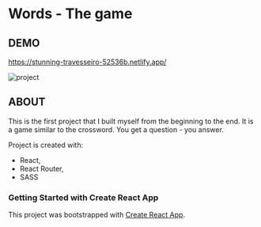 # Words - The game

## DEMO
https://stunning-travesseiro-52536b.netlify.app/

![project](https://user-images.githubusercontent.com/110105722/215261360-ab533b46-9b81-4d2b-ac80-11d14af58e23.jpg)

## ABOUT
This is the first project that I built myself from the beginning to the end.
It is a game similar to the crossword. You get a question - you answer.

Project is created with:
- React,
- React Router,
- SASS


### Getting Started with Create React App

This project was bootstrapped with [Create React App](https://github.com/facebook/create-react-app).

